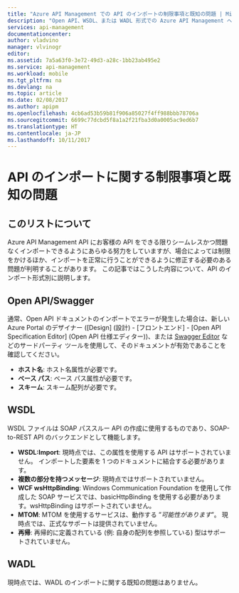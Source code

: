 ```yaml
---
title: "Azure API Management での API のインポートの制限事項と既知の問題 | Microsoft Docs"
description: "Open API、WSDL、または WADL 形式での Azure API Management へのインポートに関する既知の問題と制限事項の詳細です。"
services: api-management
documentationcenter: 
author: vladvino
manager: vlvinogr
editor: 
ms.assetid: 7a5a63f0-3e72-49d3-a28c-1bb23ab495e2
ms.service: api-management
ms.workload: mobile
ms.tgt_pltfrm: na
ms.devlang: na
ms.topic: article
ms.date: 02/08/2017
ms.author: apipm
ms.openlocfilehash: 4cb6ad53b59b81f906a85027f4ff988bbb78706a
ms.sourcegitcommit: 6699c77dcbd5f8a1a2f21fba3d0a0005ac9ed6b7
ms.translationtype: HT
ms.contentlocale: ja-JP
ms.lasthandoff: 10/11/2017
---
```

# <a name="api-import-restrictions-and-known-issues"></a>API のインポートに関する制限事項と既知の問題
## <a name="about-this-list"></a>このリストについて
Azure API Management API にお客様の API をできる限りシームレスかつ問題なくインポートできるようにあらゆる努力をしていますが、場合によっては制限をかけるほか、インポートを正常に行うことができるように修正する必要のある問題が判明することがあります。 この記事ではこうした内容について、API のインポート形式別に説明します。

## <a name="open-api"> </a>Open API/Swagger
通常、Open API ドキュメントのインポートでエラーが発生した場合は、新しい Azure Portal のデザイナー ([Design] \(設計) - [フロントエンド] - [Open API Specification Editor] \(Open API 仕様エディター))、または <a href="http://www.swagger.io">Swagger Editor</a> などのサードパーティ ツールを使用して、そのドキュメントが有効であることを確認してください。

* **ホスト名**: ホスト名属性が必要です。
* **ベース パス**: ベース パス属性が必要です。
* **スキーム**: スキーム配列が必要です。 

## <a name="wsdl"> </a>WSDL
WSDL ファイルは SOAP パススルー API の作成に使用するものであり、SOAP-to-REST API のバックエンドとして機能します。

* **WSDL:Import**: 現時点では、この属性を使用する API はサポートされていません。 インポートした要素を 1 つのドキュメントに結合する必要があります。
* **複数の部分を持つメッセージ**: 現時点ではサポートされていません。
* **WCF wsHttpBinding**: Windows Communication Foundation を使用して作成した SOAP サービスでは、basicHttpBinding を使用する必要があります。wsHttpBinding はサポートされていません。
* **MTOM**: MTOM を使用するサービスは、動作する ”<em>可能性があります</em>”。 現時点では、正式なサポートは提供されていません。
* **再帰**: 再帰的に定義されている (例: 自身の配列を参照している) 型はサポートされていません。

## <a name="wadl"> </a>WADL
現時点では、WADL のインポートに関する既知の問題はありません。


[api-management-management-console]: ./media/api-management-howto-add-operations/api-management-management-console.png
[api-management-operations]: ./media/api-management-howto-add-operations/api-management-operations.png
[api-management-add-operation]: ./media/api-management-howto-add-operations/api-management-add-operation.png
[api-management-http-method]: ./media/api-management-howto-add-operations/api-management-http-method.png
[api-management-url-template]: ./media/api-management-howto-add-operations/api-management-url-template.png
[api-management-url-template-rewrite]: ./media/api-management-howto-add-operations/api-management-url-template-rewrite.png
[api-management-description]: ./media/api-management-howto-add-operations/api-management-description.png
[api-management-caching-tab]: ./media/api-management-howto-add-operations/api-management-caching-tab.png
[api-management-request-parameters]: ./media/api-management-howto-add-operations/api-management-request-parameters.png
[api-management-request-body]: ./media/api-management-howto-add-operations/api-management-request-body.png
[api-management-response-code]: ./media/api-management-howto-add-operations/api-management-response-code.png
[api-management-response-body-content-type]: ./media/api-management-howto-add-operations/api-management-response-body-content-type.png
[api-management-response-body]: ./media/api-management-howto-add-operations/api-management-response-body.png


[api-management-contoso-api]: ./media/api-management-howto-add-operations/api-management-contoso-api.png

[api-management-add-new-api]: ./media/api-management-howto-add-operations/api-management-add-new-api.png
[api-management-api-settings]: ./media/api-management-howto-add-operations/api-management-api-settings.png
[api-management-api-settings-credentials]: ./media/api-management-howto-add-operations/api-management-api-settings-credentials.png
[api-management-api-summary]: ./media/api-management-howto-add-operations/api-management-api-summary.png
[api-management-echo-operations]: ./media/api-management-howto-add-operations/api-management-echo-operations.png

[Add an operation]: #add-operation
[Operation caching]: #operation-caching
[Request parameters]: #request-parameters
[Request body]: #request-body
[Responses]: #responses
[Next steps]: #next-steps

[Get started with Azure API Management]: api-management-get-started.md
[Create an API Management service instance]: api-management-get-started.md#create-service-instance

[How to add operations to an API]: api-management-howto-add-operations.md
[How to create and publish a product]: api-management-howto-add-products.md
[How to cache operation results in Azure API Management]: api-management-howto-cache.md
